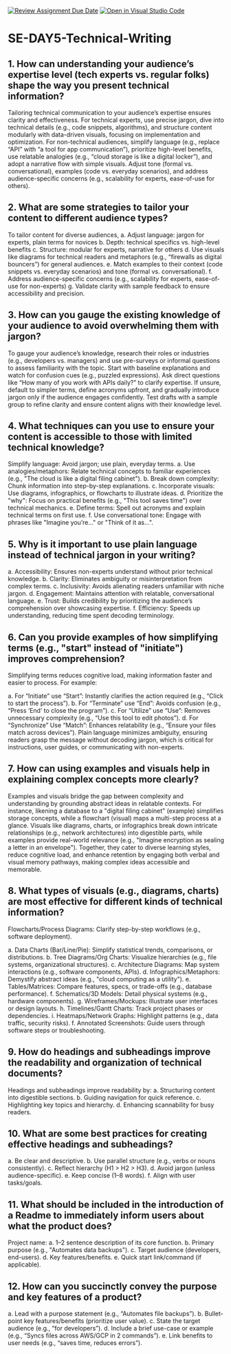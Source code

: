 [![Review Assignment Due Date](https://classroom.github.com/assets/deadline-readme-button-22041afd0340ce965d47ae6ef1cefeee28c7c493a6346c4f15d667ab976d596c.svg)](https://classroom.github.com/a/zsAR-pyY)
[![Open in Visual Studio Code](https://classroom.github.com/assets/open-in-vscode-2e0aaae1b6195c2367325f4f02e2d04e9abb55f0b24a779b69b11b9e10269abc.svg)](https://classroom.github.com/online_ide?assignment_repo_id=18529758&assignment_repo_type=AssignmentRepo)
# SE-DAY5-Technical-Writing
## 1. How can understanding your audience’s expertise level (tech experts vs. regular folks) shape the way you present technical information?
Tailoring technical communication to your audience’s expertise ensures clarity and effectiveness. For technical experts, use precise jargon, dive into technical details (e.g., code snippets, algorithms), and structure content modularly with data-driven visuals, focusing on implementation and optimization. For non-technical audiences, simplify language (e.g., replace “API” with “a tool for app communication”), prioritize high-level benefits, use relatable analogies (e.g., “cloud storage is like a digital locker”), and adopt a narrative flow with simple visuals. Adjust tone (formal vs. conversational), examples (code vs. everyday scenarios), and address audience-specific concerns (e.g., scalability for experts, ease-of-use for others).

## 2. What are some strategies to tailor your content to different audience types?
To tailor content for diverse audiences, 
a. Adjust language: jargon for experts, plain terms for novices
b. Depth: technical specifics vs. high-level benefits
c. Structure: modular for experts, narrative for others 
d. Use visuals like diagrams for technical readers and metaphors (e.g., “firewalls as digital bouncers”) for general audiences. 
e. Match examples to their context (code snippets vs. everyday scenarios) and tone (formal vs. conversational). 
f. Address audience-specific concerns (e.g., scalability for experts, ease-of-use for non-experts) 
g. Validate clarity with sample feedback to ensure accessibility and precision.

## 3. How can you gauge the existing knowledge of your audience to avoid overwhelming them with jargon?
To gauge your audience’s knowledge, research their roles or industries (e.g., developers vs. managers) and use pre-surveys or informal questions to assess familiarity with the topic. Start with baseline explanations and watch for confusion cues (e.g., puzzled expressions). Ask direct questions like “How many of you work with APIs daily?” to clarify expertise. If unsure, default to simpler terms, define acronyms upfront, and gradually introduce jargon only if the audience engages confidently. Test drafts with a sample group to refine clarity and ensure content aligns with their knowledge level.

## 4. What techniques can you use to ensure your content is accessible to those with limited technical knowledge?
Simplify language: Avoid jargon; use plain, everyday terms.
a. Use analogies/metaphors: Relate technical concepts to familiar experiences (e.g., "The cloud is like a digital filing cabinet").
b. Break down complexity: Chunk information into step-by-step explanations.
c. Incorporate visuals: Use diagrams, infographics, or flowcharts to illustrate ideas.
d. Prioritize the "why": Focus on practical benefits (e.g., "This tool saves time") over technical mechanics.
e. Define terms: Spell out acronyms and explain technical terms on first use.
f. Use conversational tone: Engage with phrases like "Imagine you’re…" or "Think of it as…".

## 5. Why is it important to use plain language instead of technical jargon in your writing?
a. Accessibility: Ensures non-experts understand without prior technical knowledge.
b. Clarity: Eliminates ambiguity or misinterpretation from complex terms.
c. Inclusivity: Avoids alienating readers unfamiliar with niche jargon.
d. Engagement: Maintains attention with relatable, conversational language.
e. Trust: Builds credibility by prioritizing the audience’s comprehension over showcasing expertise.
f. Efficiency: Speeds up understanding, reducing time spent decoding terminology.

## 6. Can you provide examples of how simplifying terms (e.g., "start" instead of "initiate") improves comprehension?
Simplifying terms reduces cognitive load, making information faster and easier to process. For example:

a. For “Initiate” use “Start”: Instantly clarifies the action required (e.g., “Click to start the process”).
b. For “Terminate” use “End”: Avoids confusion (e.g., “Press ‘End’ to close the program”).
c. For “Utilize” use “Use”: Removes unnecessary complexity (e.g., “Use this tool to edit photos”).
d.  For “Synchronize” Use “Match”: Enhances relatability (e.g., “Ensure your files match across devices”).
Plain language minimizes ambiguity, ensuring readers grasp the message without decoding jargon, which is critical for instructions, user guides, or communicating with non-experts.

## 7. How can using examples and visuals help in explaining complex concepts more clearly?
Examples and visuals bridge the gap between complexity and understanding by grounding abstract ideas in relatable contexts. For instance, likening a database to a "digital filing cabinet" (example) simplifies storage concepts, while a flowchart (visual) maps a multi-step process at a glance. Visuals like diagrams, charts, or infographics break down intricate relationships (e.g., network architectures) into digestible parts, while examples provide real-world relevance (e.g., "Imagine encryption as sealing a letter in an envelope"). Together, they cater to diverse learning styles, reduce cognitive load, and enhance retention by engaging both verbal and visual memory pathways, making complex ideas accessible and memorable.

## 8. What types of visuals (e.g., diagrams, charts) are most effective for different kinds of technical information?
Flowcharts/Process Diagrams: Clarify step-by-step workflows (e.g., software deployment).

a. Data Charts (Bar/Line/Pie): Simplify statistical trends, comparisons, or distributions.
b. Tree Diagrams/Org Charts: Visualize hierarchies (e.g., file systems, organizational structures).
c. Architecture Diagrams: Map system interactions (e.g., software components, APIs).
d. Infographics/Metaphors: Demystify abstract ideas (e.g., "cloud computing as a utility").
e. Tables/Matrices: Compare features, specs, or trade-offs (e.g., database performance).
f. Schematics/3D Models: Detail physical systems (e.g., hardware components).
g. Wireframes/Mockups: Illustrate user interfaces or design layouts.
h. Timelines/Gantt Charts: Track project phases or dependencies.
i. Heatmaps/Network Graphs: Highlight patterns (e.g., data traffic, security risks).
f. Annotated Screenshots: Guide users through software steps or troubleshooting.

## 9. How do headings and subheadings improve the readability and organization of technical documents?
Headings and subheadings improve readability by:
a. Structuring content into digestible sections.
b. Guiding navigation for quick reference.
c. Highlighting key topics and hierarchy.
d. Enhancing scannability for busy readers.

## 10. What are some best practices for creating effective headings and subheadings?
a. Be clear and descriptive.
b. Use parallel structure (e.g., verbs or nouns consistently).
c. Reflect hierarchy (H1 > H2 > H3).
d. Avoid jargon (unless audience-specific).
e. Keep concise (1–8 words).
f. Align with user tasks/goals.

## 11. What should be included in the introduction of a Readme to immediately inform users about what the product does?
Project name:
a. 1–2 sentence description of its core function.
b. Primary purpose (e.g., "Automates data backups").
c. Target audience (developers, end-users).
d. Key features/benefits.
e. Quick start link/command (if applicable).

## 12. How can you succinctly convey the purpose and key features of a product?
a. Lead with a purpose statement (e.g., “Automates file backups”).
b. Bullet-point key features/benefits (prioritize user value).
c. State the target audience (e.g., “for developers”).
d. Include a brief use-case or example (e.g., “Syncs files across AWS/GCP in 2 commands”).
e. Link benefits to user needs (e.g., “saves time, reduces errors”).
